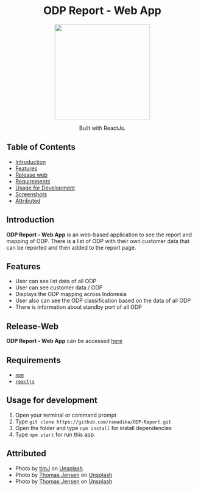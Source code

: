 <h1 align="center">ODP Report - Web App</h1>
<p align="center">
  <img width="250" src="https://cdn4.iconfinder.com/data/icons/logos-3/600/React.js_logo-512.png"/>
</p>
<p align="center">
  Built with ReactJs.
</p>

## Table of Contents

- [Introduction](#introduction)
- [Features](#features)
- [Release web](#release-web)
- [Requirements](#requirements)
- [Usage for Development](#usage-for-development)
- [Screenshots](#screenshots)
- [Attributed](#attributed)

## Introduction
<b>ODP Report - Web App</b> is an web-based application to see the report and mapping of ODP. There is a list of ODP with their own customer data that can be reported and then added to the report page.

## Features
* User can see list data of all ODP
* User can see customer data / ODP
* Displays the ODP mapping across Indonesia
* User also can see the ODP classification based on the data of all ODP
* There is information about standby port of all ODP

## Release-Web
**ODP Report - Web App** can be accessed [here](https://ramadika.github.io/ODP-Report/)

## Requirements
* [`npm`](https://www.npmjs.com/get-npm)
* [`reactjs`](https://reactjs.org/docs/getting-started.html)

## Usage for development
1. Open your terminal or command prompt
2. Type `git clone https://github.com/ramadika/ODP-Report.git`
3. Open the folder and type `npm install` for install dependencies
4. Type `npm start` for run this app.

<!-- ## Screenshots
<div align="center">
    <img width="200" src="./src/app-screenshots/Home.png">
    <img width="200" src="./src/app-screenshots/My Pokemon.png">
    <img width="200" src="./src/app-screenshots/Pokemon List.png">
    <img width="200" src="./src/app-screenshots/Pokemon Detail - 1.png">
    <img width="200" src="./src/app-screenshots/Pokemon Detail - 2.png">
    <img width="200" src="./src/app-screenshots/Failed.png">
    <img width="200" src="./src/app-screenshots/Succesfully Caught.png">
    <img width="200" src="./src/app-screenshots/Get It.png">
    <img width="200" src="./src/app-screenshots/Enter Nickname.png">
    <img width="200" src="./src/app-screenshots/Get the Pokemon.png">
    <img width="200" src="./src/app-screenshots/Successfully Added.png">
</div> -->

## Attributed

* <span>Photo by <a href="https://unsplash.com/@the_roaming_platypus?utm_source=unsplash&amp;utm_medium=referral&amp;utm_content=creditCopyText">timJ</a> on <a href="https://unsplash.com/s/photos/control?utm_source=unsplash&amp;utm_medium=referral&amp;utm_content=creditCopyText">Unsplash</a></span>
* <span>Photo by <a href="https://unsplash.com/@thomasjsn?utm_source=unsplash&amp;utm_medium=referral&amp;utm_content=creditCopyText">Thomas Jensen</a> on <a href="https://unsplash.com/s/photos/internet?utm_source=unsplash&amp;utm_medium=referral&amp;utm_content=creditCopyText">Unsplash</a></span>
* <span>Photo by <a href="https://unsplash.com/@thomasjsn?utm_source=unsplash&amp;utm_medium=referral&amp;utm_content=creditCopyText">Thomas Jensen</a> on <a href="https://unsplash.com/s/photos/internet?utm_source=unsplash&amp;utm_medium=referral&amp;utm_content=creditCopyText">Unsplash</a></span>